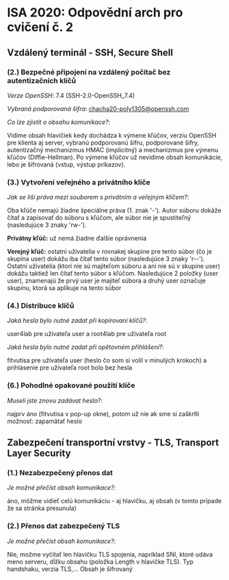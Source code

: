 # ISA 2020: Odpovědní arch pro cvičení č. 2

## Vzdálený terminál - SSH, Secure Shell

### (2.) Bezpečné připojení na vzdálený počítač bez autentizačních klíčů

*Verze OpenSSH*: 7.4 (SSH-2.0-OpenSSH_7.4)

*Vybraná podporovaná šifra*: chacha20-poly1305@openssh.com

*Co lze zjistit o obsahu komunikace?*:

Vidíme obsah hlavičiek kedy dochádza k výmene kľúčov, verziu OpenSSH pre klienta aj server, vybranú podporovanú šifru, podporované šifry, autentizačný mechanizmus HMAC (implicitný) a mechanizmus pre výmenu kľúčov (Diffie-Hellman). Po výmene kľúčov už nevidíme obsah komunikácie, lebo je šifrovaná (vstup, výstup príkazov).

### (3.) Vytvoření veřejného a privátního klíče

*Jak se liší práva mezi souborem s privátním a veřejným klíčem?*:

Oba kľúče nemajú žiadne špeciálne práva (1. znak '-'). Autor súboru dokáže čítať a zapisovať do súboru s kľúčom, ale súbor nie je spustiteľný (nasledujúce 3 znaky 'rw-'). 

**Privátny kľúč:** už nemá žiadne ďalšie oprávnenia

**Verejný kľúč:** ostatní užívatelia v rovnakej skupine pre tento súbor (čo je skupina user) dokážu iba čítať tento súbor (nasledujúce 3 znaky 'r--'). Ostatní užívatelia (ktorí nie sú majiteľom súboru a ani nie sú v skupine user) dokážu taktiež len čítať tento súbor s kľúčom. Nasledujúce 2 položky (user user), znamenajú že prvý user je majiteľ súbora a druhý user označuje skupinu, ktorá sa aplikuje na tento súbor

### (4.) Distribuce klíčů

*Jaká hesla bylo nutné zadat při kopírovaní klíčů?*: 

user4lab pre užívateľa user a root4lab pre užívateľa root

*Jaká hesla bylo nutné zadat při opětovném přihlášení?*:

fitvutisa pre užívateľa user (heslo čo som si volil v minulých krokoch)
a prihlásenie pre užívateľa root bolo bez hesla

### (6.) Pohodlné opakované použití klíče

*Museli jste znovu zadávat heslo?*:

najprv áno (fitvutisa v pop-up okne), potom už nie ak sme si zaškrtli možnosť: zapamätať heslo

## Zabezpečení transportní vrstvy - TLS, Transport Layer Security

### (1.) Nezabezpečený přenos dat

*Je možné přečíst obsah komunikace?*:

áno, môžme vidieť celú komunikáciu - aj hlavičku, aj obsah (v tomto prípade že sa stránka presunula)

### (2.) Přenos dat zabezpečený TLS

*Je možné přečíst obsah komunikace?*: 

Nie, možme vyčítať len hlavičku TLS spojenia, napríklad SNI, ktoré udáva meno serveru, dĺžku obsahu (položka Length v hlavičke TLS). Typ handshaku, verzia TLS,... Obsah je šifrovaný
